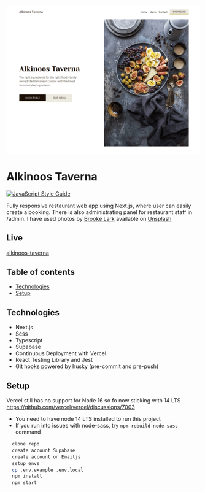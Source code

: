 ![Alkinoos Taverna desktop homescreen](public/assets/images/screenshot.png)

# Alkinoos Taverna

[![JavaScript Style Guide](https://img.shields.io/badge/code_style-standard-brightgreen.svg)](https://standardjs.com)

Fully responsive restaurant web app using Next.js, where user can easily create a booking. There is also administrating panel for restaurant staff in /admin. I have used photos by [Brooke Lark](http://brookelark.com/) available on [Unsplash](https://unsplash.com/@brookelark)

## Live

[alkinoos-taverna](https://alkinoos-taverna.vercel.app/)

## Table of contents

- [Technologies](#technologies)
- [Setup](#setup)

## Technologies

- Next.js
- Scss
- Typescript
- Supabase
- Continuous Deployment with Vercel
- React Testing Library and Jest
- Git hooks powered by husky (pre-commit and pre-push)

## Setup

Vercel still has no support for Node 16 so fo now sticking with 14 LTS
https://github.com/vercel/vercel/discussions/7003

- You need to have node 14 LTS installed to run this project
- If you run into issues with node-sass, try `npm rebuild node-sass` command

```bash
  clone repo
  create account Supabase
  create account on Emailjs
  setup envs
  cp .env.example .env.local
  npm install
  npm start
```
